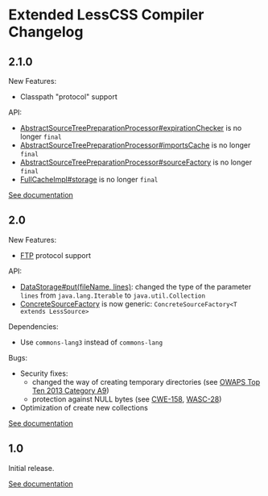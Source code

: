 # Extended LessCSS Compiler Changelog

## 2.1.0
New Features:
* Classpath "protocol" support

API:
* [AbstractSourceTreePreparationProcessor#expirationChecker](http://lesscss-extended-compiler.projects.gabrys.biz/2.1.0/apidocs/index.html?biz/gabrys/lesscss/extended/compiler/control/processor/AbstractSourceTreePreparationProcessor.html) is no longer `final`
* [AbstractSourceTreePreparationProcessor#importsCache](http://lesscss-extended-compiler.projects.gabrys.biz/2.1.0/apidocs/index.html?biz/gabrys/lesscss/extended/compiler/control/processor/AbstractSourceTreePreparationProcessor.html) is no longer `final`
* [AbstractSourceTreePreparationProcessor#sourceFactory](http://lesscss-extended-compiler.projects.gabrys.biz/2.1.0/apidocs/index.html?biz/gabrys/lesscss/extended/compiler/control/processor/AbstractSourceTreePreparationProcessor.html) is no longer `final`
* [FullCacheImpl#storage](http://lesscss-extended-compiler.projects.gabrys.biz/2.1.0/apidocs/index.html?biz/gabrys/lesscss/extended/compiler/cache/FullCacheImpl.html) is no longer `final`

[See documentation](http://lesscss-extended-compiler.projects.gabrys.biz/2.1.0/)

## 2.0
New Features:
* [FTP](https://tools.ietf.org/html/rfc959) protocol support

API:
* [DataStorage#put(fileName, lines)](http://lesscss-extended-compiler.projects.gabrys.biz/2.0/apidocs/index.html?biz/gabrys/lesscss/extended/compiler/storage/DataStorage.html): changed the type of the parameter `lines` from `java.lang.Iterable` to `java.util.Collection`
* [ConcreteSourceFactory](http://lesscss-extended-compiler.projects.gabrys.biz/2.0/apidocs/index.html?biz/gabrys/lesscss/extended/compiler/source/ConcreteSourceFactory.html) is now generic: `ConcreteSourceFactory<T extends LessSource>`

Dependencies:
* Use <code>commons-lang3</code> instead of <code>commons-lang</code>

Bugs:
* Security fixes:
  * changed the way of creating temporary directories (see [OWAPS Top Ten 2013 Category A9](https://www.owasp.org/index.php/Top_10_2013-A9-Using_Components_with_Known_Vulnerabilities))
  * protection against NULL bytes (see [CWE-158](http://cwe.mitre.org/data/definitions/158.html), [WASC-28](http://projects.webappsec.org/w/page/13246949/Null%20Byte%20Injection))
* Optimization of create new collections

[See documentation](http://lesscss-extended-compiler.projects.gabrys.biz/2.0/)

## 1.0
Initial release.

[See documentation](http://lesscss-extended-compiler.projects.gabrys.biz/1.0/)